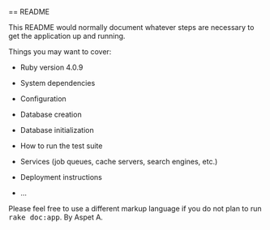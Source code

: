 
== README

This README would normally document whatever steps are necessary to get the
application up and running.

Things you may want to cover:

* Ruby version
4.0.9
* System dependencies

* Configuration

* Database creation

* Database initialization

* How to run the test suite

* Services (job queues, cache servers, search engines, etc.)

* Deployment instructions

* ...


Please feel free to use a different markup language if you do not plan to run
<tt>rake doc:app</tt>.
By Aspet A.